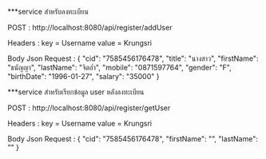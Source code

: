 ***service สำหรับลงทะเบียน

POST : http://localhost:8080/api/register/addUser

Headers : key = Username
	    value = Krungsri

Body Json Request :  {
    				            "cid": "7585456176478",
   		 		              "title": "นางสาว",
    		 	            	"firstName": "ธนัญญา",
    		 		            "lastName": "จิตอ่ำ",
   		 	              	"mobile": "0871597764",
  	       	           	"gender": "F",
   		 		              "birthDate": "1996-01-27",
   		 	              	"salary": "35000"
			                }


***service สำหรับเรียกข้อมูล user หลังลงทะเบียน

POST : http://localhost:8080/api/register/getUser

Headers : key = Username
	    value = Krungsri

Body Json Request :  {
    			            	"cid": "7585456176478",
    			            	"firstName": "",
    			            	"lastName": ""
			                }
